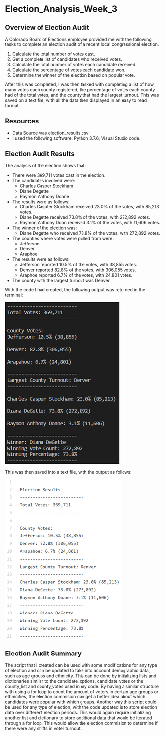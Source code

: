 # Election_Analysis_Week_3

## Overview of Election Audit
A Colorado Board of Elections employee provided me with the following tasks to complete an election audit of a recent local congressional election.

1. Calculate the total number of votes cast.
2. Get a complete list of candidates who received votes.
3. Calculate the total number of votes each candidate received.
4. Calculate the percentage of votes each candidate won.
5. Determine the winner of the election based on popular vote.

After this was completed, I was then tasked with completing a list of how many votes each county registered, the percentage
of votes each county had of the total votes, and the county that had the largest turnout. This was saved on a text file, with all the data then displayed in an easy to read format.

## Resources

- Data Source was election_results.csv
- I used the following software: Python 3.7.6, Visual Studio code.

## Election Audit Results

The analysis of the election shows that:
- There were 369,711 votes cast in the election.
- The candidates involved were:
    - Charles Casper Stockham
    - Diane Degette
    - Raymon Anthony Doane
 - The results were as follows:
    - Charles Caspter Stockham received 23.0% of the votes, with 85,213 votes.
    - Diane Degette received 73.8% of the votes, with 272,892 votes.
    - Raymon Anthony Doan received 3.1% of the votes, with 11,606 votes.
 - The winner of the election was:
    - Diane Degette who received 73.8% of the votes, with 272,892 votes.
 - The counties where votes were pulled from were:
    - Jefferson
    - Denver
    - Araphoe
 - The results were as follows:
    - Jefferson reported 10.5% of the votes, with 38,855 votes.
    - Denver reported 82.8% of the votes, with 306,055 votes.
    - Araphoe reported 6.7% of the votes, with 24,801 votes.
 - The county with the largest turnout was Denver.

With the code I had created, the following output was returned in the terminal:

![Results from Terminal](https://github.com/swlim314/Election_Analysis_Week_3/blob/65189046089400ac35a0603ef2e4c19437eb12fe/Images/Results%20from%20Terminal.png)

This was then saved into a text file, with the output as follows:

![Results saved to text file](https://github.com/swlim314/Election_Analysis_Week_3/blob/396196888b478c73b66e25bba4694a57ffd04bf1/Images/Results%20saved%20to%20text%20file.png)
    
 ## Election Audit Summary
The script that I created can be used with some modifications for any type of election and can be updated to take into account demographic data, such as age groups and ethnicity. This can be done by initializing lists and dictionaries similar to the candidate_options, candidate_votes or the county_list and county_votes used in my code. By having a similar structure with using a for loop to count the amount of voters in certain age groups or ethnicities, the election commision can get a better idea about which candidates were popular with which groups. 
Another way this script could be used for any type of election, with the code updated is to store election data over different election periods. This would again require initializing another list and dictionary to store additional data that would be iterated through a for loop. This would allow the election commision to determine if there were
any shifts in voter turnout.
